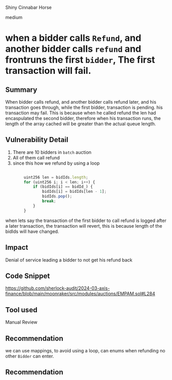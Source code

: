 Shiny Cinnabar Horse

medium

# when a bidder calls `Refund`, and another bidder calls `refund` and frontruns  the first `bidder`, The first transaction will fail.

## Summary
When bidder calls refund, and another bidder calls refund later, and his transaction goes through, while the first bidder, transaction is pending. his transaction may fail. This is because when he called refund the len had encaspulated the second bidder, therefore when his transaction runs, the length of the array cached will be greater than the actual queue length.

## Vulnerability Detail
1. There are 10 bidders in `batch` auction
2. All of them call refund
3. since this how we refund by using a loop
```javascript
    
        uint256 len = bidIds.length;
        for (uint256 i; i < len; i++) {
            if (bidIds[i] == bidId_) {
                bidIds[i] = bidIds[len - 1];
                bidIds.pop();
                break;
            }
        }
```
when lets say the transaction of the first bidder to call refund is logged after a later  transaction, the transaction will revert, this is because length of the bidIds will have changed.

## Impact
Denial of service leading a bidder to not get his refund back
## Code Snippet
https://github.com/sherlock-audit/2024-03-axis-finance/blob/main/moonraker/src/modules/auctions/EMPAM.sol#L284
## Tool used

Manual Review

## Recommendation
we can use mappings, to avoid using a loop, can enums when refunding no other `Bidder` can enter.




## Recommendation

